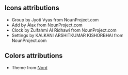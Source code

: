 ## Icons attributions

- Group by Jyoti Vyas from NounProject.com
- Add by Alax from NounProject.com
- Clock by Zulfahmi Al Ridhawi from NounProject.com
- Settings by KALKANI ARSHITKUMAR KISHORBHAI from NounProject.com

## Colors attributions

- Theme from [Nord](https://www.nordtheme.com/docs/usage)
